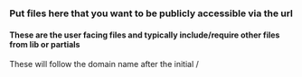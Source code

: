 ### Put files here that you want to be publicly accessible via the url
#### These are the user facing files and typically include/require other files from lib or partials
These will follow the domain name after the initial /
